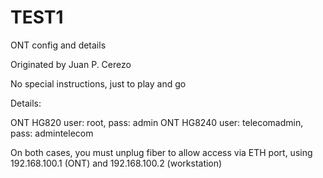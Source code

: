 # TEST1
ONT config and details 

Originated by Juan P. Cerezo 

No special instructions, just to play and go

Details:

ONT HG820 user: root, pass: admin
ONT HG8240 user: telecomadmin, pass: admintelecom

On both cases, you must unplug fiber to allow access via ETH port, using 192.168.100.1 (ONT) and 192.168.100.2 (workstation)

